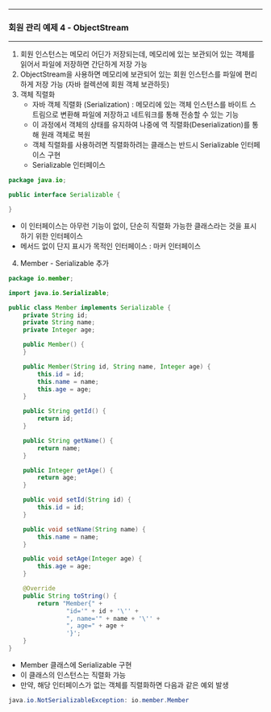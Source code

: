 -----
### 회원 관리 예제 4 - ObjectStream
-----
1. 회원 인스턴스는 메모리 어딘가 저장되는데, 메모리에 있는 보관되어 있는 객체를 읽어서 파일에 저장하면 간단하게 저장 가능
2. ObjectStream을 사용하면 메모리에 보관되어 있는 회원 인스턴스를 파일에 편리하게 저장 가능 (자바 컬렉션에 회원 객체 보관하듯)
3. 객체 직렬화
   - 자바 객체 직렬화 (Serialization) : 메모리에 있는 객체 인스턴스를 바이트 스트림으로 변환해 파일에 저장하고 네트워크를 통해 전송할 수 있는 기능
   - 이 과정에서 객체의 상태를 유지하여 나중에 역 직렬화(Deserialization)를 통해 원래 객체로 복원
   - 객체 직렬화를 사용하려면 직렬화하려는 클래스는 반드시 Serializable 인터페이스 구현
   - Serializable 인터페이스
```java
package java.io;

public interface Serializable {

}
```
  - 이 인터페이스는 아무런 기능이 없이, 단순히 직렬화 가능한 클래스라는 것을 표시하기 위한 인터페이스
  - 메서드 없이 단지 표시가 목적인 인터페이스 : 마커 인터페이스

4. Member - Serializable 추가
```java
package io.member;

import java.io.Serializable;

public class Member implements Serializable {
    private String id;
    private String name;
    private Integer age;

    public Member() {
    }

    public Member(String id, String name, Integer age) {
        this.id = id;
        this.name = name;
        this.age = age;
    }

    public String getId() {
        return id;
    }

    public String getName() {
        return name;
    }

    public Integer getAge() {
        return age;
    }

    public void setId(String id) {
        this.id = id;
    }

    public void setName(String name) {
        this.name = name;
    }

    public void setAge(Integer age) {
        this.age = age;
    }

    @Override
    public String toString() {
        return "Member{" +
                "id='" + id + '\'' +
                ", name='" + name + '\'' +
                ", age=" + age +
                '}';
    }
}
```
   - Member 클래스에 Serializable 구현
   - 이 클래스의 인스턴스는 직렬화 가능
   - 만약, 해당 인터페이스가 없는 객체를 직렬화하면 다음과 같은 예외 발생
```java
java.io.NotSerializableException: io.member.Member
```
